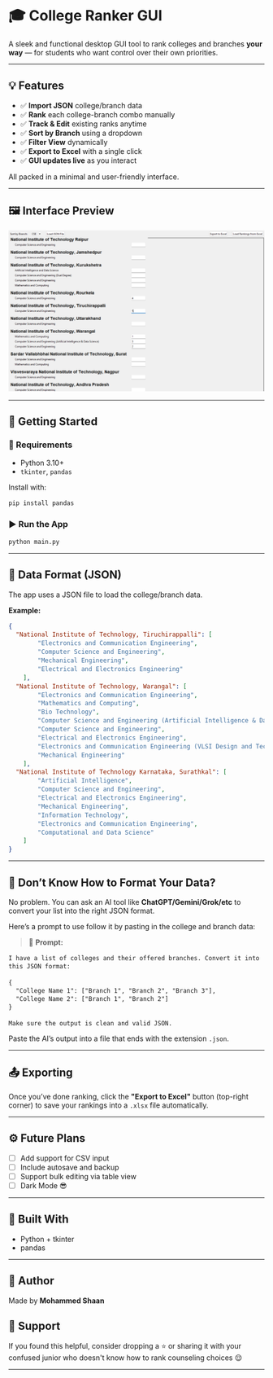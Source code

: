 # 🎓 College Ranker GUI

A sleek and functional desktop GUI tool to rank colleges and branches **your way** — for students who want control over their own priorities.

---

## 💡 Features

- ✅ **Import JSON** college/branch data
- ✅ **Rank** each college-branch combo manually
- ✅ **Track & Edit** existing ranks anytime
- ✅ **Sort by Branch** using a dropdown
- ✅ **Filter View** dynamically
- ✅ **Export to Excel** with a single click
- ✅ **GUI updates live** as you interact

All packed in a minimal and user-friendly interface.

---

## 🖼️ Interface Preview

<img src="assets/preview.png" alt="App Screenshot" width="600">

---

## 🚀 Getting Started

### 🔧 Requirements

- Python 3.10+
- `tkinter`, `pandas`

Install with:

```bash
pip install pandas
```

### ▶️ Run the App

```bash
python main.py
```

---

## 📂 Data Format (JSON)

The app uses a JSON file to load the college/branch data.

**Example:**

```json
{
  "National Institute of Technology, Tiruchirappalli": [
        "Electronics and Communication Engineering",
        "Computer Science and Engineering",
        "Mechanical Engineering",
        "Electrical and Electronics Engineering"
    ],
  "National Institute of Technology, Warangal": [
        "Electronics and Communication Engineering",
        "Mathematics and Computing",
        "Bio Technology",
        "Computer Science and Engineering (Artificial Intelligence & Data Science)",
        "Computer Science and Engineering",
        "Electrical and Electronics Engineering",
        "Electronics and Communication Engineering (VLSI Design and Technology)",
        "Mechanical Engineering"
    ],
  "National Institute of Technology Karnataka, Surathkal": [
        "Artificial Intelligence",
        "Computer Science and Engineering",
        "Electrical and Electronics Engineering",
        "Mechanical Engineering",
        "Information Technology",
        "Electronics and Communication Engineering",
        "Computational and Data Science"
    ]
}
```

---

## 🤖 Don’t Know How to Format Your Data?

No problem. You can ask an AI tool like **ChatGPT/Gemini/Grok/etc** to convert your list into the right JSON format.

Here’s a prompt to use follow it by pasting in the college and branch data:

> 💬 **Prompt:**
```
I have a list of colleges and their offered branches. Convert it into this JSON format:

{
  "College Name 1": ["Branch 1", "Branch 2", "Branch 3"],
  "College Name 2": ["Branch 1", "Branch 2"]
}

Make sure the output is clean and valid JSON.
```

Paste the AI’s output into a file that ends with the extension `.json`.

---

## 📤 Exporting

Once you’ve done ranking, click the **"Export to Excel"** button (top-right corner) to save your rankings into a `.xlsx` file automatically.

---

## ⚙️ Future Plans

- [ ] Add support for CSV input
- [ ] Include autosave and backup
- [ ] Support bulk editing via table view
- [ ] Dark Mode 😎

---

## 🧠 Built With

- Python + tkinter  
- pandas

---

## 🪪 Author

Made by **Mohammed Shaan**

## 🫶 Support

If you found this helpful, consider dropping a ⭐ or sharing it with your confused junior who doesn't know how to rank counseling choices 😌

---
